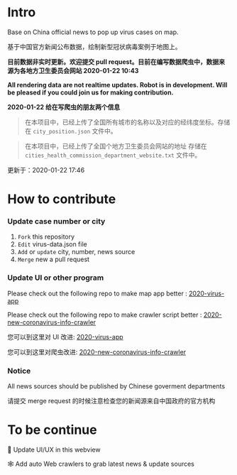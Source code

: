 Intro
========

Base on China official news to pop up virus cases on map. 

基于中国官方新闻公布数据，绘制新型冠状病毒案例于地图上。

**目前数据非实时更新。欢迎提交 pull request。目前在编写数据爬虫中，数据来源为各地方卫生委员会网站 2020-01-22 10:43**

**All rendering data are not realtime updates. Robot is in development. Will be pleased if you could join us for making contribution.**

**2020-01-22 给在写爬虫的朋友两个信息**

> 在本项目中，已经上传了全国所有城市的名称以及对应的经纬度坐标。存储在 `city_position.json` 文件中。

> 在本项目中，已经上传了全国个地方卫生委员会网站的地址 存储在 `cities_health_commission_department_website.txt` 文件中。 

更新于：2020-01-22 17:46 

How to contribute 
=============

### Update case number or city 

1. `Fork` this repository
2. `Edit` virus-data.json file 
3. `Add` or `update` city, number, news source 
4. `Merge` new a pull request  

### Update UI or other program 

Please check out the following repo to make map app better : [2020-virus-app](https://github.com/lbj96347/2020-new-coronavirus-live-map)

Please check out the following repo to make crawler script better : [2020-new-coronavirus-info-crawler](https://github.com/lbj96347/https://github.com/lbj96347/2020-new-coronavirus-info-crawler)

您可以到这里对 UI 改进: [2020-virus-app](https://github.com/lbj96347/2020-new-coronavirus-live-map)

您可以到这里对爬虫改进: [2020-new-coronavirus-info-crawler](https://github.com/lbj96347/https://github.com/lbj96347/2020-new-coronavirus-info-crawler)

### Notice 

All news sources should be published by Chinese goverment departments 

请提交 merge request 的时候注意检查您的新闻源来自中国政府的官方机构

To be continue
==============

📝 Update UI/UX in this webview 

🕸 Add auto Web crawlers to grab latest news & update sources

